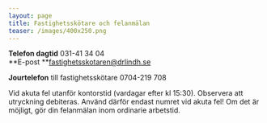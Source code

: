 ```yaml
---
layout: page
title: Fastighetsskötare och felanmälan
teaser: /images/400x250.png
---
```

**Telefon dagtid** 031-41 34 04 \
**E-post **fastighetsskotaren@drlindh.se

**Jourtelefon** till fastighetsskötare 0704-219 708

Vid akuta fel utanför kontorstid (vardagar efter kl 15:30). Observera att utryckning debiteras. Använd därför endast numret vid akuta fel! Om det är möjligt, gör din felanmälan inom ordinarie arbetstid.
